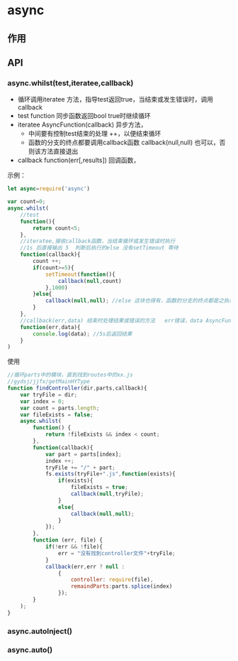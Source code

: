 # async 

## 作用

## API

### async.whilst(test,iteratee,callback)

* 循环调用iteratee 方法，指导test返回true，当结束或发生错误时，调用callback
* test             function  同步函数返回bool  true时继续循环
* iteratee      AsyncFunction(callback)  异步方法，
  - 中间要有控制test结束的处理 ++，以便结束循环
  - 函数的分支的终点都要调用callback函数  callback(null,null) 也可以，否则该方法直接退出
* callback     function(err[,results]) 回调函数，

示例：

```js
let async=require('async')

var count=0;
async.whilst(
    //test  
    function(){
        return count<5;
    },
    //iteratee,接收callback函数，当结束循环或发生错误时执行 
    //1s 后直接输出 5  判断后执行的else 没有setTimeout 等待
    function(callback){
        count ++;
        if(count>=5){
            setTimeout(function(){
                callback(null,count)
            },1000)
        }else{
            callback(null,null); //else 这块也得有，函数的分支的终点都是之执行callback函数
        }
    },
    //callback(err,data) 结束时处理结果或错误的方法   err错误，data AsyncFun中传入的参数
    function(err,data){
        console.log(data); //5s后返回结果
    }
)
```

使用

```js
//循环parts中的模块，直到找到routes中的xx.js
//gydsj/jjfx/getMainHYType  
function findController(dir,parts,callback){
    var tryFile = dir;
    var index = 0;
    var count = parts.length;
    var fileExists = false;
    async.whilst(
        function() { 
            return !fileExists && index < count; 
        },
        function(callback){
            var part = parts[index];
            index ++;
            tryFile += "/" + part;
            fs.exists(tryFile+".js",function(exists){
                if(exists){
                    fileExists = true;
                    callback(null,tryFile);
                }
                else{
                    callback(null,null);
                }
            });
        },
        function (err, file) {
            if(!err && !file){
                err = "没有找到controller文件"+tryFile;
            }
            callback(err,err ? null :
                {
                    controller: require(file),
                    remaindParts:parts.splice(index)
                });
        }
    );
}
```



### async.autoInject()

### async.auto()

